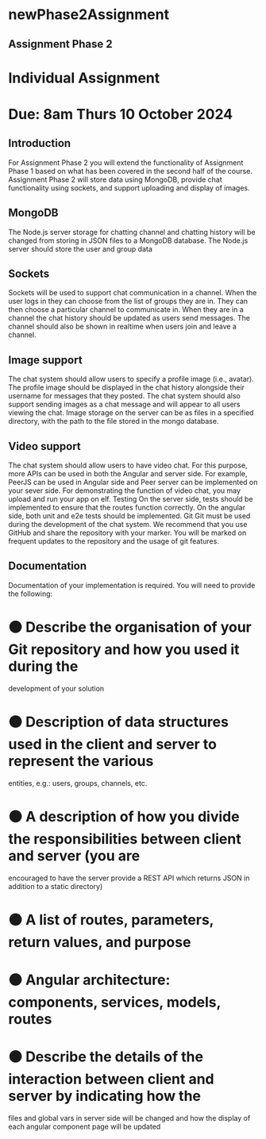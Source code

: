 # newPhase2Assignment

## Assignment Phase 2
# Individual Assignment
# Due: 8am Thurs 10 October 2024
## Introduction
For Assignment Phase 2 you will extend the functionality of Assignment Phase 1 based on
what has been covered in the second half of the course. Assignment Phase 2 will store data
using MongoDB, provide chat functionality using sockets, and support uploading and display
of images.
## MongoDB
The Node.js server storage for chatting channel and chatting history will be changed from
storing in JSON files to a MongoDB database. The Node.js server should store the user and
group data
## Sockets
Sockets will be used to support chat communication in a channel. When the user logs in they
can choose from the list of groups they are in. They can then choose a particular channel to
communicate in. When they are in a channel the chat history should be updated as users send
messages. The channel should also be shown in realtime when users join and leave a
channel.
## Image support
The chat system should allow users to specify a profile image (i.e., avatar). The profile image
should be displayed in the chat history alongside their username for messages that they
posted. The chat system should also support sending images as a chat message and will
appear to all users viewing the chat. Image storage on the server can be as files in a specified
directory, with the path to the file stored in the mongo database.
## Video support
The chat system should allow users to have video chat. For this purpose, more APIs can be
used in both the Angular and server side. For example, PeerJS can be used in Angular side
and Peer server can be implemented on your sever side. For demonstrating the function of
video chat, you may upload and run your app on elf.
Testing
On the server side, tests should be implemented to ensure that the routes function correctly.
On the angular side, both unit and e2e tests should be implemented.
Git
Git must be used during the development of the chat system. We recommend that you use
GitHub and share the repository with your marker. You will be marked on frequent updates
to the repository and the usage of git features.
## Documentation
Documentation of your implementation is required. You will need to provide the following:
# ⚫ Describe the organisation of your Git repository and how you used it during the
development of your solution
# ⚫ Description of data structures used in the client and server to represent the various
entities, e.g.: users, groups, channels, etc.
# ⚫ A description of how you divide the responsibilities between client and server (you are
encouraged to have the server provide a REST API which returns JSON in addition to a
static directory)
# ⚫ A list of routes, parameters, return values, and purpose
# ⚫ Angular architecture: components, services, models, routes
# ⚫ Describe the details of the interaction between client and server by indicating how the
files and global vars in server side will be changed and how the display of each angular
component page will be updated
